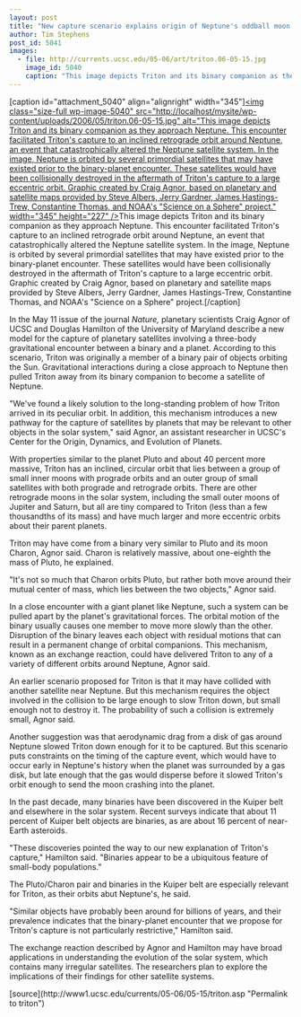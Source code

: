 ```yaml
---
layout: post
title: "New capture scenario explains origin of Neptune's oddball moon Triton"
author: Tim Stephens
post_id: 5041
images:
  - file: http://currents.ucsc.edu/05-06/art/triton.06-05-15.jpg
    image_id: 5040
    caption: "This image depicts Triton and its binary companion as they approach Neptune. This encounter facilitated Triton's capture to an inclined retrograde orbit around Neptune, an event that catastrophically altered the Neptune satellite system. In the image, Neptune is orbited by several primordial satellites that may have existed prior to the binary-planet encounter. These satellites would have been collisionally destroyed in the aftermath of Triton's capture to a large eccentric orbit. Graphic created by Craig Agnor, based on planetary and satellite maps provided by Steve Albers, Jerry Gardner, James Hastings-Trew, Constantine Thomas, and NOAA's 'Science on a Sphere' project."
---
```


[caption id="attachment_5040" align="alignright" width="345"]<a href="http://localhost/mysite/wp-content/uploads/2006/05/triton.06-05-15.jpg"><img class="size-full wp-image-5040" src="http://localhost/mysite/wp-content/uploads/2006/05/triton.06-05-15.jpg" alt="This image depicts Triton and its binary companion as they approach Neptune. This encounter facilitated Triton's capture to an inclined retrograde orbit around Neptune, an event that catastrophically altered the Neptune satellite system. In the image, Neptune is orbited by several primordial satellites that may have existed prior to the binary-planet encounter. These satellites would have been collisionally destroyed in the aftermath of Triton's capture to a large eccentric orbit. Graphic created by Craig Agnor, based on planetary and satellite maps provided by Steve Albers, Jerry Gardner, James Hastings-Trew, Constantine Thomas, and NOAA's "Science on a Sphere" project." width="345" height="227" /></a>This image depicts Triton and its binary companion as they approach Neptune. This encounter facilitated Triton's capture to an inclined retrograde orbit around Neptune, an event that catastrophically altered the Neptune satellite system. In the image, Neptune is orbited by several primordial satellites that may have existed prior to the binary-planet encounter. These satellites would have been collisionally destroyed in the aftermath of Triton's capture to a large eccentric orbit. Graphic created by Craig Agnor, based on planetary and satellite maps provided by Steve Albers, Jerry Gardner, James Hastings-Trew, Constantine Thomas, and NOAA's "Science on a Sphere" project.[/caption]
<a name="content" id="content"></a>
<p>
  In the May 11 issue of the journal <i>Nature,</i> planetary scientists Craig Agnor of UCSC and Douglas Hamilton of the University of Maryland describe a new model for the capture of planetary satellites involving a three-body gravitational encounter between a binary and a planet. According to this scenario, Triton was originally a member of a binary pair of objects orbiting the Sun. Gravitational interactions during a close approach to Neptune then pulled Triton away from its binary companion to become a satellite of Neptune.
</p>
<p>
  "We've found a likely solution to the long-standing problem of how Triton arrived in its peculiar orbit. In addition, this mechanism introduces a new pathway for the capture of satellites by planets that may be relevant to other objects in the solar system," said Agnor, an assistant researcher in UCSC's Center for the Origin, Dynamics, and Evolution of Planets.
</p>
<p>
  With properties similar to the planet Pluto and about 40 percent more massive, Triton has an inclined, circular orbit that lies between a group of small inner moons with prograde orbits and an outer group of small satellites with both prograde and retrograde orbits. There are other retrograde moons in the solar system, including the small outer moons of Jupiter and Saturn, but all are tiny compared to Triton (less than a few thousandths of its mass) and have much larger and more eccentric orbits about their parent planets.
</p>
<p>
  Triton may have come from a binary very similar to Pluto and its moon Charon, Agnor said. Charon is relatively massive, about one-eighth the mass of Pluto, he explained.
</p>
<p>
  "It's not so much that Charon orbits Pluto, but rather both move around their mutual center of mass, which lies between the two objects," Agnor said.
</p>
<p>
  In a close encounter with a giant planet like Neptune, such a system can be pulled apart by the planet's gravitational forces. The orbital motion of the binary usually causes one member to move more slowly than the other. Disruption of the binary leaves each object with residual motions that can result in a permanent change of orbital companions. This mechanism, known as an exchange reaction, could have delivered Triton to any of a variety of different orbits around Neptune, Agnor said.
</p>
<p>
  An earlier scenario proposed for Triton is that it may have collided with another satellite near Neptune. But this mechanism requires the object involved in the collision to be large enough to slow Triton down, but small enough not to destroy it. The probability of such a collision is extremely small, Agnor said.
</p>
<p>
  Another suggestion was that aerodynamic drag from a disk of gas around Neptune slowed Triton down enough for it to be captured. But this scenario puts constraints on the timing of the capture event, which would have to occur early in Neptune's history when the planet was surrounded by a gas disk, but late enough that the gas would disperse before it slowed Triton's orbit enough to send the moon crashing into the planet.
</p>
<p>
  In the past decade, many binaries have been discovered in the Kuiper belt and elsewhere in the solar system. Recent surveys indicate that about 11 percent of Kuiper belt objects are binaries, as are about 16 percent of near-Earth asteroids.
</p>
<p>
  "These discoveries pointed the way to our new explanation of Triton's capture," Hamilton said. "Binaries appear to be a ubiquitous feature of small-body populations."
</p>
<p>
  The Pluto/Charon pair and binaries in the Kuiper belt are especially relevant for Triton, as their orbits abut Neptune's, he said.
</p>
<p>
  "Similar objects have probably been around for billions of years, and their prevalence indicates that the binary-planet encounter that we propose for Triton's capture is not particularly restrictive," Hamilton said.
</p>
<p>
  The exchange reaction described by Agnor and Hamilton may have broad applications in understanding the evolution of the solar system, which contains many irregular satellites. The researchers plan to explore the implications of their findings for other satellite systems.
</p>
[source](http://www1.ucsc.edu/currents/05-06/05-15/triton.asp "Permalink to triton")
